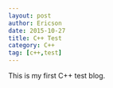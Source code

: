 ```yaml
---
layout: post
author: Ericson
date: 2015-10-27
title: C++ Test
category: C++
tag: [c++,test]
---
```


This is my first C++ test blog.